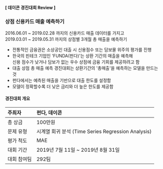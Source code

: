 #### [ 데이콘 경진대회 Review ]
### 상점 신용카드 매출 예측하기
2016.06.01 ~ 2019.02.28 까지의 신용카드 매출 데이터를 가지고  
    2019.03.01 ~ 2019.05.31 까지의 상점별 3개월 총 매출을 예측하기<br>
    
- 전통적인 금융권은 소상공인 대출 시 신용점수 또는 담보물 위주의 평가를 진행
- 한국의 핀테크 기업인 'FUNDA(펀다)'는 상환 기간의 매출을 예측해  
    신용 점수가 낮거나 담보가 없는 우수 상점에 금융 기회를 제공하려고 함
- 대출 상점 총 매출 예측 경진대회는 상환기간의 '총매출'을 예측하는 모델을 만드는 것
- 펀다에서는 예측된 매출을 기반으로 대출 한도를 설정함
- 모델이 정확할수록 더 낮은 금리와 더 높은 한도를 제공함

#### 경진대회 개요

주최자 | 펀다, 데이콘
:-----|:-----
총 상금 | 100만원 
문제 유형 | 시계열 회귀 분석 (Time Series Regression Analysis)
평가 척도 | MAE
대회 기간 | 2019년 7월 11일 ~ 2019년 8월 31일
대회 참여팀 | 292팀
